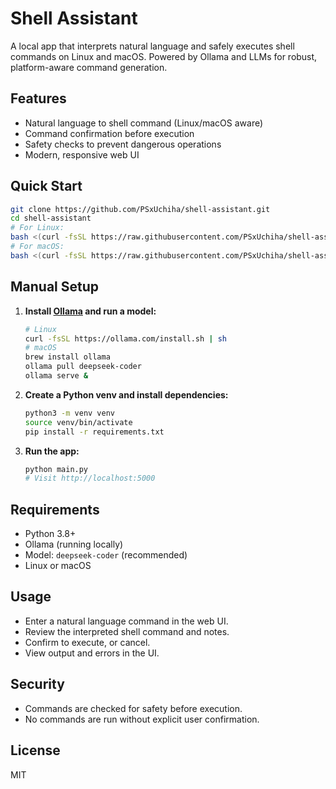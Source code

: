 # Shell Assistant

A local app that interprets natural language and safely executes shell commands on Linux and macOS. Powered by Ollama and LLMs for robust, platform-aware command generation.

## Features
- Natural language to shell command (Linux/macOS aware)
- Command confirmation before execution
- Safety checks to prevent dangerous operations
- Modern, responsive web UI

## Quick Start

```sh
git clone https://github.com/PSxUchiha/shell-assistant.git
cd shell-assistant
# For Linux:
bash <(curl -fsSL https://raw.githubusercontent.com/PSxUchiha/shell-assistant/master/scripts/quickstart-linux.sh)
# For macOS:
bash <(curl -fsSL https://raw.githubusercontent.com/PSxUchiha/shell-assistant/master/scripts/quickstart-macos.sh)
```

## Manual Setup
1. **Install [Ollama](https://ollama.com/download) and run a model:**
   ```sh
   # Linux
   curl -fsSL https://ollama.com/install.sh | sh
   # macOS
   brew install ollama
   ollama pull deepseek-coder
   ollama serve &
   ```
2. **Create a Python venv and install dependencies:**
   ```sh
   python3 -m venv venv
   source venv/bin/activate
   pip install -r requirements.txt
   ```
3. **Run the app:**
   ```sh
   python main.py
   # Visit http://localhost:5000
   ```

## Requirements
- Python 3.8+
- Ollama (running locally)
- Model: `deepseek-coder` (recommended)
- Linux or macOS

## Usage
- Enter a natural language command in the web UI.
- Review the interpreted shell command and notes.
- Confirm to execute, or cancel.
- View output and errors in the UI.

## Security
- Commands are checked for safety before execution.
- No commands are run without explicit user confirmation.

## License
MIT
